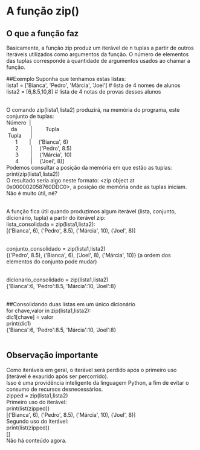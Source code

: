 # A função zip()
## O que a função faz
Basicamente, a função zip produz um iterável de n tuplas a partir de outros iteráveis utilizados como argumentos da função.
O número de elementos das tuplas corresponde à quantidade de argumentos usados ao chamar a função.

##Exemplo
Suponha que tenhamos estas listas:<br/>
lista1 = ['Bianca', 'Pedro', 'Márcia', 'Joel'] # lista de 4 nomes de alunos<br/>
lista2 = [6,8.5,10,8] # lista de 4 notas de provas desses alunos<br/><br/>

O comando zip(lista1,lista2) produzirá, na memória do programa, este conjunto de tuplas:<br/>
Número&nbsp;&nbsp;|<br/>
&nbsp;&nbsp;&nbsp;da&nbsp;&nbsp;&nbsp;&nbsp;&nbsp;&nbsp;&nbsp;&nbsp;&nbsp;| &nbsp;&nbsp;&nbsp;&nbsp;&nbsp;&nbsp;&nbsp;&nbsp;Tupla<br/>
&nbsp;Tupla&nbsp;&nbsp;&nbsp;&nbsp;&nbsp;&nbsp;|<br/>
&nbsp;&nbsp;&nbsp;&nbsp;&nbsp;&nbsp;1 &nbsp;&nbsp;&nbsp;&nbsp;&nbsp;&nbsp;&nbsp;|&nbsp;&nbsp;&nbsp;&nbsp;&nbsp;('Bianca', 6)<br/>
&nbsp;&nbsp;&nbsp;&nbsp;&nbsp;&nbsp;2 &nbsp;&nbsp;&nbsp;&nbsp;&nbsp;&nbsp;&nbsp;|&nbsp;&nbsp;&nbsp;&nbsp;&nbsp;('Pedro', 8.5)<br/>
&nbsp;&nbsp;&nbsp;&nbsp;&nbsp;&nbsp;3 &nbsp;&nbsp;&nbsp;&nbsp;&nbsp;&nbsp;&nbsp;|&nbsp;&nbsp;&nbsp;&nbsp;&nbsp;('Márcia', 10)<br/>
&nbsp;&nbsp;&nbsp;&nbsp;&nbsp;&nbsp;4 &nbsp;&nbsp;&nbsp;&nbsp;&nbsp;&nbsp;&nbsp;|&nbsp;&nbsp;&nbsp;&nbsp;&nbsp;('Joel', 8)]<br/>
Podemos consultar a posição da memória em que estão as tuplas:<br/>
print(zip(lista1,lista2))<br/>
O resultado seria algo neste formato: <zip object at 0x000002058760DDC0>, a posição de memória onde as tuplas iniciam. Não é muito útil, né?<br/><br/>

A função fica útil quando produzimos algum iterável (lista, conjunto, dicionário, tupla) a partir do iterável zip:<br/>
lista_consolidada = zip(lista1,lista2):<br/>
[('Bianca', 6), ('Pedro', 8.5), ('Márcia', 10), ('Joel', 8)]<br/><br/>

conjunto_consolidado = zip(lista1,lista2)<br/>
{('Pedro', 8.5), ('Bianca', 6), ('Joel', 8), ('Márcia', 10)} (a ordem dos elementos do conjunto pode mudar)<br/><br/>

dicionario_consolidado = zip(lista1,lista2)<br/>
{'Bianca':6, 'Pedro':8.5, 'Márcia':10, 'Joel':8}<br/><br/>

##Consolidando duas listas em um único dicionário<br/>
for chave,valor in zip(lista1,lista2):<br/>
    dic1[chave] = valor<br/>
print(dic1)<br/>
{'Bianca':6, 'Pedro':8.5, 'Márcia':10, 'Joel':8}<br/><br/>

## Observação importante<br/>
Como iteráveis em geral, o iterável será perdido após o primeiro uso (iterável é exaurido após ser percorrido).<br/>
Isso é uma providência inteligente da linguagem Python, a fim de evitar o consumo de recursos desnecessários.<br/>
zipped = zip(lista1,lista2)<br/>
Primeiro uso do iterável:<br/>
print(list(zipped))<br/>
[('Bianca', 6), ('Pedro', 8.5), ('Márcia', 10), ('Joel', 8)]<br/>
Segundo uso do iterável:<br/>
print(list(zipped))<br/>
[]<br/>
Não há conteúdo agora.<br/>
